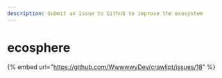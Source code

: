 ```yaml
---
description: Submit an issue to Github to improve the ecosystem
---
```


# ecosphere

{% embed url="https://github.com/WwwwwyDev/crawlipt/issues/18" %}
